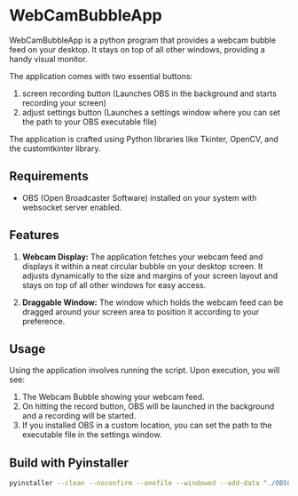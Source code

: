 # WebCamBubbleApp

WebCamBubbleApp is a python program that provides a webcam bubble feed on your desktop. It stays on top of all other windows, providing a handy visual monitor.

The application comes with two essential buttons:

1. screen recording button (Launches OBS in the background and starts recording your screen)
2. adjust settings button (Launches a settings window where you can set the path to your OBS executable file)

The application is crafted using Python libraries like Tkinter, OpenCV, and the customtkinter library.

## Requirements

- OBS (Open Broadcaster Software) installed on your system with websocket server enabled.

## Features

1. **Webcam Display:** The application fetches your webcam feed and displays it within a neat circular bubble on your desktop screen. It adjusts dynamically to the size and margins of your screen layout and stays on top of all other windows for easy access.

2. **Draggable Window:** The window which holds the webcam feed can be dragged around your screen area to position it according to your preference.

## Usage

Using the application involves running the script. Upon execution, you will see:

1. The Webcam Bubble showing your webcam feed.
2. On hitting the record button, OBS will be launched in the background and a recording will be started.
3. If you installed OBS in a custom location, you can set the path to the executable file in the settings window.

## Build with Pyinstaller

```bash
pyinstaller --clean --noconfirm --onefile --windowed --add-data "./OBSCommand;OBSCommand/" --add-data ".\webcam_env\Lib\site-packages/customtkinter;customtkinter/" --add-data "./assets/*;assets/" --name WebcamBubble main.py
```
